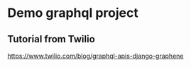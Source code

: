 # Demo graphql project



## Tutorial from Twilio
https://www.twilio.com/blog/graphql-apis-django-graphene